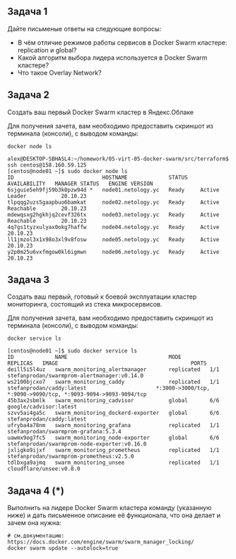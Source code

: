

## Задача 1

Дайте письменые ответы на следующие вопросы:

- В чём отличие режимов работы сервисов в Docker Swarm кластере: replication и global?
- Какой алгоритм выбора лидера используется в Docker Swarm кластере?
- Что такое Overlay Network?

## Задача 2

Создать ваш первый Docker Swarm кластер в Яндекс.Облаке

Для получения зачета, вам необходимо предоставить скриншот из терминала (консоли), с выводом команды:
```
docker node ls
```
```shell
alex@DESKTOP-SBHASL4:~/homework/05-virt-05-docker-swarm/src/terraform$ ssh centos@158.160.59.125
[centos@node01 ~]$ sudo docker node ls
ID                            HOSTNAME             STATUS    AVAILABILITY   MANAGER STATUS   ENGINE VERSION
6sjguie5eh9fj59b3k0pzw94d *   node01.netology.yc   Ready     Active         Leader           20.10.23
tlpqqg2uzs5gaapbuo6bamkat     node02.netology.yc   Ready     Active         Reachable        20.10.23
mdewqsxg2hgkhjq2cevf326tx     node03.netology.yc   Ready     Active         Reachable        20.10.23
4q7gs1tyzxulyax0okg7haffw     node04.netology.yc   Ready     Active                          20.10.23
ll1jmzol3x1x98o3xl9v8fosw     node05.netology.yc   Ready     Active                          20.10.23
y2p0m25u6vxfmgow0kl6igmwn     node06.netology.yc   Ready     Active                          20.10.23
```
## Задача 3

Создать ваш первый, готовый к боевой эксплуатации кластер мониторинга, состоящий из стека микросервисов.

Для получения зачета, вам необходимо предоставить скриншот из терминала (консоли), с выводом команды:
```
docker service ls
```
```shell
[centos@node01 ~]$ sudo docker service ls
ID             NAME                                MODE         REPLICAS   IMAGE                                          PORTS
deill5i5l4uz   swarm_monitoring_alertmanager       replicated   1/1        stefanprodan/swarmprom-alertmanager:v0.14.0
ws2100bjcxo7   swarm_monitoring_caddy              replicated   1/1        stefanprodan/caddy:latest                      *:3000->3000/tcp, *:9090->9090/tcp, *:9093-9094->9093-9094/tcp
45b3ax2sbmlk   swarm_monitoring_cadvisor           global       6/6        google/cadvisor:latest
szvv5ai4ga5c   swarm_monitoring_dockerd-exporter   global       6/6        stefanprodan/caddy:latest
ufryba4a78nm   swarm_monitoring_grafana            replicated   1/1        stefanprodan/swarmprom-grafana:5.3.4
uawmx9og7fc5   swarm_monitoring_node-exporter      global       6/6        stefanprodan/swarmprom-node-exporter:v0.16.0
jxligko9ijxf   swarm_monitoring_prometheus         replicated   1/1        stefanprodan/swarmprom-prometheus:v2.5.0
tdlbxga9ajmq   swarm_monitoring_unsee              replicated   1/1        cloudflare/unsee:v0.8.0
```
## Задача 4 (*)

Выполнить на лидере Docker Swarm кластера команду (указанную ниже) и дать письменное описание её функционала, что она делает и зачем она нужна:
```
# см.документацию: https://docs.docker.com/engine/swarm/swarm_manager_locking/
docker swarm update --autolock=true
```

